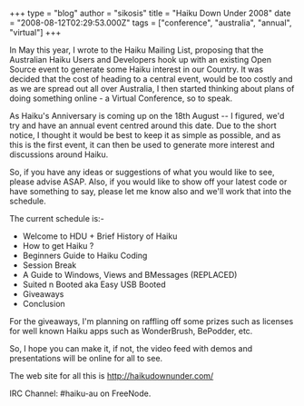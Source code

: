 +++
type = "blog"
author = "sikosis"
title = "Haiku Down Under 2008"
date = "2008-08-12T02:29:53.000Z"
tags = ["conference", "australia", "annual", "virtual"]
+++

In May this year, I wrote to the Haiku Mailing List, proposing that the Australian Haiku Users and Developers hook up with an existing Open Source event to generate some Haiku interest in our Country. It was decided that the cost of heading to a central event, would be too costly and as we are spread out all over Australia, I then started thinking about plans of doing something online - a Virtual Conference, so to speak.

As Haiku's Anniversary is coming up on the 18th August -- I figured, we'd try and have an annual event centred around this date. Due to the short notice, I thought it would be best to keep it as simple as possible, and as this is the first event, it can then be used to generate more interest and discussions around Haiku.

<!--break-->

So, if you have any ideas or suggestions of what you would like to see, please advise ASAP. Also, if you would like to show off your latest code or have something to say, please let me know also and we'll work that into the schedule.

The current schedule is:-

* Welcome to HDU + Brief History of Haiku
* How to get Haiku ?
* Beginners Guide to Haiku Coding
* Session Break
* A Guide to Windows, Views and BMessages (REPLACED)
* Suited n Booted aka Easy USB Booted
* Giveaways
* Conclusion

For the giveaways, I'm planning on raffling off some prizes such as licenses for well known Haiku apps such as WonderBrush, BePodder, etc.

So, I hope you can make it, if not, the video feed with demos and presentations will be online for all to see.

The web site for all this is http://haikudownunder.com/

IRC Channel: #haiku-au on FreeNode.